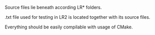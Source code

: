 Source files lie beneath according LR* folders.

.txt file used for testing in LR2 is located together with its source files.

Everything should be easily compilable with usage of CMake.